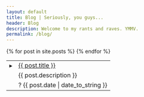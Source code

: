 ```yaml
---
layout: default
title: Blog | Seriously, you guys...
header: Blog
description: Welcome to my rants and raves. YMMV.
permalink: /blog/
---
```

<table class="index">
{% for post in site.posts %}
  <tr><td><span class="arrow">▸</span></td><td><a href="{{ post.url }}">{{ post.title }}</a></td></tr>
  <tr><td></td><td class="date">{{ post.description }}</td></tr>
  <tr><td></td><td class="date">? {{ post.date | date_to_string }}</td></tr>
{% endfor %}
</table>
